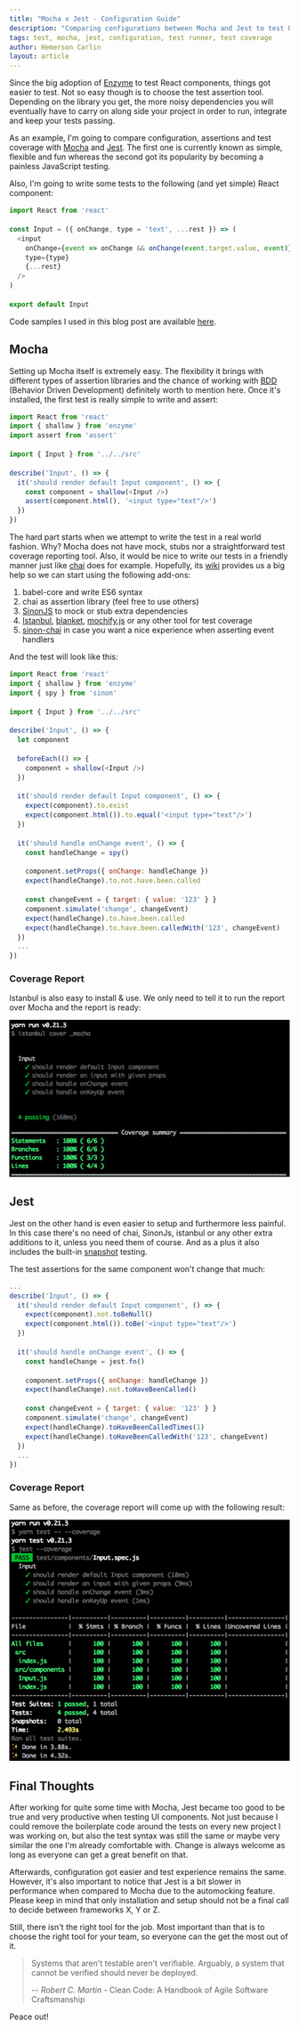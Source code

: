 ```yaml
---
title: "Mocha x Jest - Configuration Guide"
description: "Comparing configurations between Mocha and Jest to test UI components"
tags: test, mocha, jest, configuration, test runner, test coverage
author: Hemerson Carlin
layout: article
---
```


Since the big adoption of [Enzyme](https://github.com/airbnb/enzyme) to test React components, things got easier to test. Not so easy though is to choose the test assertion tool. Depending on the library you get, the more noisy dependencies you will eventually have to carry on along side your project in order to run, integrate and keep your tests passing.

As an example, I'm going to compare configuration, assertions and test coverage with [Mocha](https://mochajs.org/) and [Jest](https://facebook.github.io/jest/). The first one is currently known as simple, flexible and fun whereas the second got its popularity by becoming a painless JavaScript testing.

Also, I'm going to write some tests to the following (and yet simple) React component:

```javascript
import React from 'react'

const Input = ({ onChange, type = 'text', ...rest }) => (
  <input
    onChange={event => onChange && onChange(event.target.value, event)}
    type={type}
    {...rest}
  />
)

export default Input
```

Code samples I used in this blog post are available [here](https://github.com/mersocarlin/testing-with-jest-and-mocha).

## Mocha

Setting up Mocha itself is extremely easy. The flexibility it brings with different types of assertion libraries and the chance of working with [BDD](https://en.wikipedia.org/wiki/Behavior-driven_development) (Behavior Driven Development) definitely worth to mention here. Once it's installed, the first test is really simple to write and assert:

```javascript
import React from 'react'
import { shallow } from 'enzyme'
import assert from 'assert'

import { Input } from '../../src'

describe('Input', () => {
  it('should render default Input component', () => {
    const component = shallow(<Input />)
    assert(component.html(), '<input type="text"/>')
  })
})
```

The hard part starts when we attempt to write the test in a real world fashion. Why? Mocha does not have mock, stubs nor a straightforward test coverage reporting tool. Also, it would be nice to write our tests in a friendly manner just like [chai](http://chaijs.com/) does for example. Hopefully, its [wiki](https://github.com/mochajs/mocha/wiki) provides us a big help so we can start using the following add-ons:

1. babel-core and write ES6 syntax
2. chai as assertion library (feel free to use others)
3. [SinonJS](http://sinonjs.org/) to mock or stub extra dependencies
4. [Istanbul](https://github.com/gotwarlost/istanbul), [blanket](https://github.com/alex-seville/blanket), [mochify.js](https://github.com/mantoni/mochify.js) or any other tool for test coverage
5. [sinon-chai](https://github.com/domenic/sinon-chai) in case you want a nice experience when asserting event handlers

And the test will look like this:

```javascript
import React from 'react'
import { shallow } from 'enzyme'
import { spy } from 'sinon'

import { Input } from '../../src'

describe('Input', () => {
  let component

  beforeEach(() => {
    component = shallow(<Input />)
  })

  it('should render default Input component', () => {
    expect(component).to.exist
    expect(component.html()).to.equal('<input type="text"/>')
  })

  it('should handle onChange event', () => {
    const handleChange = spy()

    component.setProps({ onChange: handleChange })
    expect(handleChange).to.not.have.been.called

    const changeEvent = { target: { value: '123' } }
    component.simulate('change', changeEvent)
    expect(handleChange).to.have.been.called
    expect(handleChange).to.have.been.calledWith('123', changeEvent)
  })
  ...
})
```

### Coverage Report

Istanbul is also easy to install & use. We only need to tell it to run the report over Mocha and the report is ready:

![Istanbul Coverage Report](../2017/istanbul-coverage-report.png)

## Jest

Jest on the other hand is even easier to setup and furthermore less painful. In this case there's no need of chai, SinonJs, istanbul or any other extra additions to it, unless you need them of course. And as a plus it also includes the built-in [snapshot](https://facebook.github.io/jest/blog/2016/07/27/jest-14.html) testing.

The test assertions for the same component won't change that much:

```javascript
...
describe('Input', () => {
  it('should render default Input component', () => {
    expect(component).not.toBeNull()
    expect(component.html()).toBe('<input type="text"/>')
  })

  it('should handle onChange event', () => {
    const handleChange = jest.fn()

    component.setProps({ onChange: handleChange })
    expect(handleChange).not.toHaveBeenCalled()

    const changeEvent = { target: { value: '123' } }
    component.simulate('change', changeEvent)
    expect(handleChange).toHaveBeenCalledTimes(1)
    expect(handleChange).toHaveBeenCalledWith('123', changeEvent)
  })
  ...
})
```

### Coverage Report

Same as before, the coverage report will come up with the following result:

![Jest Coverage Report](../2017/jest-coverage-report.png)

## Final Thoughts

After working for quite some time with Mocha, Jest became too good to be true and very productive when testing UI components. Not just because I could remove the boilerplate code around the tests on every new project I was working on, but also the test syntax was still the same or maybe very similar the one I'm already comfortable with. Change is always welcome as long as everyone can get a great benefit on that.

Afterwards, configuration got easier and test experience remains the same. However, it's also important to notice that Jest is a bit slower in performance when compared to Mocha due to the automocking feature. Please keep in mind that only installation and setup should not be a final call to decide between frameworks X, Y or Z.

Still, there isn't the right tool for the job. Most important than that is to choose the right tool for your team, so everyone can the get the most out of it.

> Systems that aren't testable aren't verifiable. Arguably, a system that cannot be verified should never be deployed.
>
> -- <cite>Robert C. Martin</cite> - Clean Code: A Handbook of Agile Software Craftsmanship

Peace out!
